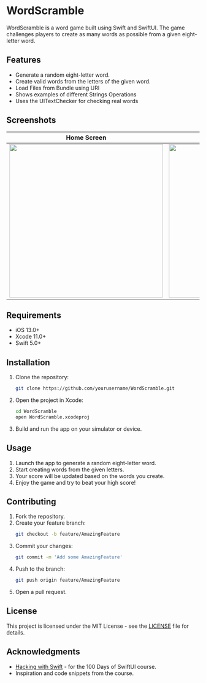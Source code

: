 # WordScramble

WordScramble is a word game built using Swift and SwiftUI. The game challenges players to create as many words as possible from a given eight-letter word.

## Features

- Generate a random eight-letter word.
- Create valid words from the letters of the given word.
- Load Files from Bundle using URl
- Shows examples of different Strings Operations
- Uses the UITextChecker for checking real words

## Screenshots

| Home Screen | Game Screen | Score Screen |
| :-: | :-: | :-: |
| <img src="https://github.com/user-attachments/assets/b8f10372-5328-47db-98cb-a5f309a93792" width="400"/> | <img src="https://github.com/user-attachments/assets/1c6713d7-5a03-48ea-b376-67b9fcfe166a" width="400"/> | <img src="https://github.com/user-attachments/assets/d765f3f2-0575-48af-86ab-7d766edff4a6" width="400"/> |

## Requirements

- iOS 13.0+
- Xcode 11.0+
- Swift 5.0+

## Installation

1. Clone the repository:
    ```sh
    git clone https://github.com/yourusername/WordScramble.git
    ```
2. Open the project in Xcode:
    ```sh
    cd WordScramble
    open WordScramble.xcodeproj
    ```
3. Build and run the app on your simulator or device.

## Usage

1. Launch the app to generate a random eight-letter word.
2. Start creating words from the given letters.
3. Your score will be updated based on the words you create.
4. Enjoy the game and try to beat your high score!

## Contributing

1. Fork the repository.
2. Create your feature branch:
    ```sh
    git checkout -b feature/AmazingFeature
    ```
3. Commit your changes:
    ```sh
    git commit -m 'Add some AmazingFeature'
    ```
4. Push to the branch:
    ```sh
    git push origin feature/AmazingFeature
    ```
5. Open a pull request.

## License

This project is licensed under the MIT License - see the [LICENSE](LICENSE) file for details.

## Acknowledgments

- [Hacking with Swift](https://www.hackingwithswift.com/100) - for the 100 Days of SwiftUI course.
- Inspiration and code snippets from the course.
